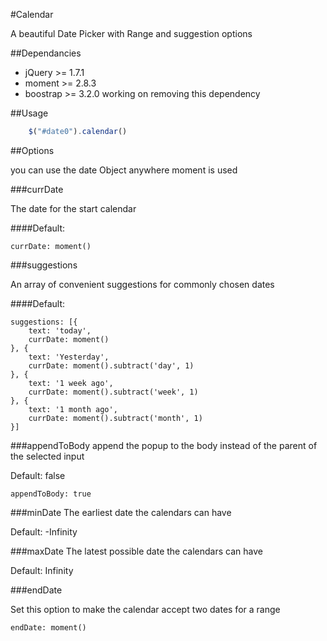 #Calendar

A beautiful Date Picker with Range and suggestion options

##Dependancies
- jQuery >= 1.7.1
- moment >= 2.8.3
- boostrap >= 3.2.0 working on removing this dependency

##Usage
```js
    $("#date0").calendar()
```

##Options

you can use the date Object anywhere moment is used

###currDate

The date for the start calendar

####Default:
```
currDate: moment()
```

###suggestions

An array of convenient suggestions for commonly chosen dates

####Default:
```
suggestions: [{
    text: 'today',
    currDate: moment()
}, {
    text: 'Yesterday',
    currDate: moment().subtract('day', 1)
}, {
    text: '1 week ago',
    currDate: moment().subtract('week', 1)
}, {
    text: '1 month ago',
    currDate: moment().subtract('month', 1)
}]
```

###appendToBody
append the popup to the body instead of the parent of the selected input

Default: false
```
appendToBody: true
```

###minDate
The earliest date the calendars can have

Default: -Infinity

###maxDate
The latest possible date the calendars can have

Default: Infinity

###endDate

Set this option to make the calendar accept two dates for a range

```
endDate: moment()
```


